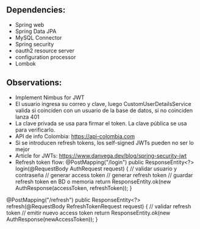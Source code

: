 ## Dependencies:
- Spring web
- Spring Data JPA
- MySQL Connector
- Spring security
- oauth2 resource server
- configuration processor
- Lombok

## Observations:
- Implement Nimbus for JWT
- El usuario ingresa su correo y clave, luego CustomUserDetailsService valida si coinciden con un usuario de la base de datos, si no coinciden lanza 401
- La clave privada se usa para firmar el token. La clave pública se usa para verificarlo.
- API de info Colombia: https://api-colombia.com
- Si se introducen refresh tokens, los self-signed JWTs pueden no ser lo mejor
- Article for JWTs: https://www.danvega.dev/blog/spring-security-jwt
- Refresh token flow:
@PostMapping("/login")
public ResponseEntity<?> login(@RequestBody AuthRequest request) {
    // validar usuario y contraseña
    // generar access token
    // generar refresh token
    // guardar refresh token en BD o memoria
    return ResponseEntity.ok(new AuthResponse(accessToken, refreshToken));
}

@PostMapping("/refresh")
public ResponseEntity<?> refresh(@RequestBody RefreshTokenRequest request) {
    // validar refresh token
    // emitir nuevo access token
    return ResponseEntity.ok(new AuthResponse(newAccessToken));
}

